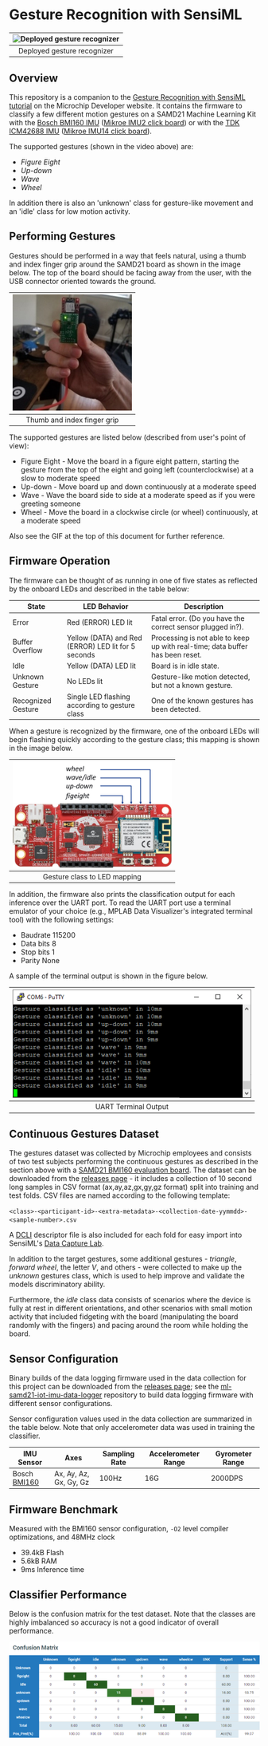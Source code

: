 # Gesture Recognition with SensiML
| ![Deployed gesture recognizer](assets/gestures-with-terminal.gif) |
| :--: |
| Deployed gesture recognizer |

## Overview
This repository is a companion to the [Gesture Recognition with SensiML
tutorial](https://microchipdeveloper.com/machine-learning:gesturerecognition-with-sensiml)
on the Microchip Developer website. It contains the firmware to classify a few different motion gestures on a SAMD21 Machine Learning Kit with the [Bosch BMI160
IMU](https://www.microchip.com/developmenttools/ProductDetails/EV45Y33A)
([Mikroe IMU2 click board](https://www.mikroe.com/6dof-imu-2-click)) or with the
[TDK ICM42688
IMU](https://www.microchip.com/DevelopmentTools/ProductDetails/PartNO/EV18H79A)
([Mikroe IMU14 click board](https://www.mikroe.com/6dof-imu-14-click)).

The supported gestures (shown in the video above) are:

- *Figure Eight*
- *Up-down*
- *Wave*
- *Wheel*

In addition there is also an 'unknown' class for gesture-like movement and an 'idle' class for low motion activity.

## Performing Gestures
Gestures should be performed in a way that feels natural, using a thumb and index finger grip around the SAMD21 board as shown in the image below. The top of the board should be facing away from the user, with the USB connector oriented towards the ground.

| ![Thumb and index finger grip](assets/thumb-forefinger-grip.jpg) |
| :--: |
| Thumb and index finger grip |

The supported gestures are listed below (described from user's point of view):

- Figure Eight - Move the board in a figure eight pattern, starting the gesture from the top of the eight and going left (counterclockwise) at a slow to moderate speed
- Up-down - Move board up and down continuously at a moderate speed
- Wave - Wave the board side to side at a moderate speed as if you were greeting someone
- Wheel - Move the board in a clockwise circle (or wheel) continuously, at a moderate speed

Also see the GIF at the top of this document for further reference.

## Firmware Operation
The firmware can be thought of as running in one of five states as reflected by the onboard LEDs and described in the table below:

| State |	LED Behavior |	Description |
| --- | --- | --- |
| Error |	Red (ERROR) LED lit |	Fatal error. (Do you have the correct sensor plugged in?). |
| Buffer Overflow |	Yellow (DATA) and Red (ERROR) LED lit for 5 seconds	| Processing is not able to keep up with real-time; data buffer has been reset. |
| Idle | Yellow (DATA) LED lit |	Board is in idle state. |
| Unknown Gesture |	No LEDs lit	| Gesture-like motion detected, but not a known gesture. |
| Recognized Gesture | Single LED flashing according to gesture class |	One of the known gestures has been detected. |

When a gesture is recognized by the firmware, one of the onboard LEDs will begin flashing quickly according to the gesture class; this mapping is shown in the image below.

| ![Gesture class to LED mapping](assets/led-labels.png) |
| :--: |
| Gesture class to LED mapping |

In addition, the firmware also prints the classification output for each inference over the UART port. To read the UART port use a terminal emulator of your choice (e.g., MPLAB Data Visualizer's integrated terminal tool) with the following settings:

- Baudrate 115200
- Data bits 8
- Stop bits 1
- Parity None

A sample of the terminal output is shown in the figure below.

| ![Terminal output](assets/terminal-output.png) |
| :--: |
| UART Terminal Output |

## Continuous Gestures Dataset

The gestures dataset was collected by Microchip employees and consists of two test subjects performing the continuous gestures as described in the section above with a [SAMD21 BMI160 evaluation board](https://www.microchip.com/developmenttools/ProductDetails/EV45Y33A). The dataset can be downloaded from the [releases page](../../releases) - it includes a collection of 10 second long samples in CSV format (ax,ay,az,gx,gy,gz format) split into training and test folds. CSV files are named according to the following template:

``<class>-<participant-id>-<extra-metadata>-<collection-date-yymmdd>-<sample-number>.csv``

A [DCLI](https://sensiml.com/documentation/data-capture-lab/importing-external-sensor-data.html#dcli-format-and-pre-labeled-data) descriptor file is also included for each fold for easy import into SensiML's [Data Capture Lab](https://sensiml.com/documentation/data-capture-lab/index.html).

In addition to the target gestures, some additional gestures - *triangle*, *forward wheel*, the letter *V*, and others - were collected to make up the *unknown* gestures class, which is used to help improve and validate the models discriminatory ability.

Furthermore, the *idle* class data consists of scenarios where the device is fully at rest in different orientations, and other scenarios with small motion activity that included fidgeting with the board (manipulating the board randomly with the fingers) and pacing around the room while holding the board.

## Sensor Configuration
Binary builds of the data logging firmware used in the data collection for this project can be downloaded from the [releases page](../../releases); see the [ml-samd21-iot-imu-data-logger](https://github.com/MicrochipTech/ml-samd21-iot-imu-data-logger) repository to build data logging firmware with different sensor configurations.

Sensor configuration values used in the data collection are summarized in the table below. Note that only accelerometer data was used in training the classifier.

| IMU Sensor | Axes | Sampling Rate | Accelerometer Range | Gyrometer Range |
| --- | --- | --- | --- | --- |
| Bosch [BMI160](https://www.bosch-sensortec.com/products/motion-sensors/imus/bmi160/) | Ax, Ay, Az, Gx, Gy, Gz | 100Hz | 16G | 2000DPS |

## Firmware Benchmark
Measured with the BMI160 sensor configuration, ``-O2`` level compiler optimizations, and 48MHz clock
- 39.4kB Flash
- 5.6kB RAM
- 9ms Inference time

## Classifier Performance
Below is the confusion matrix for the test dataset. Note that the classes are highly imbalanced so accuracy is not a good indicator of overall performance.

![Test set confusion matrix](assets/confusion-matrix.png)
